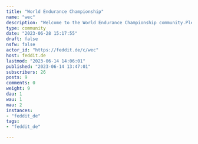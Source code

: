 ```yaml
---
title: "World Endurance Championship" 
name: "wec"
description: "Welcome to the World Endurance Championship community.Please keep discussions civil, respect other’s opinions, and keep it friendly.Thanks!"
type: community
date: "2023-06-28 15:17:55"
draft: false
nsfw: false
actor_id: "https://feddit.de/c/wec"
host: feddit.de
lastmod: "2023-06-14 14:06:01"
published: "2023-06-14 13:47:01"
subscribers: 26
posts: 9
comments: 0
weight: 9
dau: 1
wau: 1
mau: 2
instances:
- "feddit_de"
tags: 
- "feddit_de"

---
```

